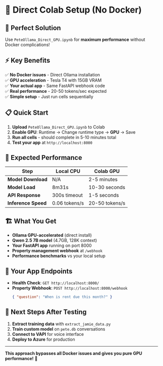 # 🚀 Direct Colab Setup (No Docker)

## 🎯 **Perfect Solution**

Use `PeteOllama_Direct_GPU.ipynb` for **maximum performance** without Docker complications!

## ⚡ **Key Benefits**

✅ **No Docker issues** - Direct Ollama installation  
✅ **GPU acceleration** - Tesla T4 with 15GB VRAM  
✅ **Your actual app** - Same FastAPI webhook code  
✅ **Real performance** - 20-50 tokens/sec expected  
✅ **Simple setup** - Just run cells sequentially

## 📋 **Quick Start**

1. **Upload** `PeteOllama_Direct_GPU.ipynb` to Colab
2. **Enable GPU**: Runtime → Change runtime type → **GPU** → Save
3. **Run all cells** - should complete in 5-10 minutes total
4. **Test your app** at `http://localhost:8000`

## 🎯 **Expected Performance**

| Step                | Local CPU     | Colab GPU      |
| ------------------- | ------------- | -------------- |
| **Model Download**  | N/A           | 2-5 minutes    |
| **Model Load**      | 8m31s         | 10-30 seconds  |
| **API Response**    | 300s timeout  | 1-5 seconds    |
| **Inference Speed** | 0.06 tokens/s | 20-50 tokens/s |

## 🏗️ **What You Get**

- **Ollama GPU-accelerated** (direct install)
- **Qwen 2.5 7B model** (4.7GB, 128K context)
- **Your FastAPI app** running on port 8000
- **Property management webhook** at `/webhook`
- **Performance benchmarks** vs your local setup

## 🔗 **Your App Endpoints**

- **Health Check**: `GET http://localhost:8000/`
- **Property Webhook**: `POST http://localhost:8000/webhook`
  ```json
  { "question": "When is rent due this month?" }
  ```

## 🎉 **Next Steps After Testing**

1. **Extract training data** with `extract_jamie_data.py`
2. **Train custom model** on `pete.db` conversations
3. **Connect to VAPI** for voice interface
4. **Deploy to Azure** for production

---

**This approach bypasses all Docker issues and gives you pure GPU performance!** 🚀
